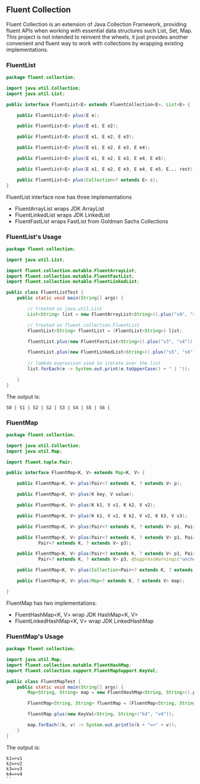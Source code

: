 ## Fluent Collection

Fluent Collection is an extension of Java Collection Framework, providing fluent APIs when working with essential data structures such List, Set, Map. This project is not intended to reinvent the wheels, it just provides another convenient and fluent way to work with collections by wrapping existing implementations. 



### FluentList

```java
package fluent.collection;

import java.util.Collection;
import java.util.List;

public interface FluentList<E> extends FluentCollection<E>, List<E> {

	public FluentList<E> plus(E e);

	public FluentList<E> plus(E e1, E e2);

	public FluentList<E> plus(E e1, E e2, E e3);

	public FluentList<E> plus(E e1, E e2, E e3, E e4);

	public FluentList<E> plus(E e1, E e2, E e3, E e4, E e5);

	public FluentList<E> plus(E e1, E e2, E e3, E e4, E e5, E... rest);

	public FluentList<E> plus(Collection<? extends E> c);
}

```

FluentList<E> interface now has three implementations
* FluentArrayList<E> wraps JDK ArrayList<E>
* FluentLinkedList<E> wraps JDK LinkedList<E>
* FluentFastList<E> wraps FastList<E> from Goldman Sachs Collections

### FluentList's Usage


```java
package fluent.collection;

import java.util.List;

import fluent.collection.mutable.FluentArrayList;
import fluent.collection.mutable.FluentFastList;
import fluent.collection.mutable.FluentLinkedList;

public class FluentListTest {
    public static void main(String[] args) {

        // treated as java.util.List
        List<String> list = new FluentArrayList<String>().plus("s0", "s1", "s2", "s2");

        // treated as fluent.collection.FluentList
        FluentList<String> fluentList = (FluentList<String>) list;

        fluentList.plus(new FluentFastList<String>().plus("s3", "s4"));

        fluentList.plus(new FluentLinkedList<String>().plus("s5", "s6"));
        
        // lambda expression used to iterate over the list
        list.forEach(e -> System.out.print(e.toUpperCase() + " | "));

    }
}

```

The output is:

```
S0 | S1 | S2 | S2 | S3 | S4 | S5 | S6 | 
```


### FluentMap

```java
package fluent.collection;

import java.util.Collection;
import java.util.Map;

import fluent.tuple.Pair;

public interface FluentMap<K, V> extends Map<K, V> {

    public FluentMap<K, V> plus(Pair<? extends K, ? extends V> p);

    public FluentMap<K, V> plus(K key, V value);

    public FluentMap<K, V> plus(K k1, V v1, K k2, V v2);

    public FluentMap<K, V> plus(K k1, V v1, K k2, V v2, K k3, V v3);

    public FluentMap<K, V> plus(Pair<? extends K, ? extends V> p1, Pair<? extends K, ? extends V> p2);

    public FluentMap<K, V> plus(Pair<? extends K, ? extends V> p1, Pair<? extends K, ? extends V> p2,
            Pair<? extends K, ? extends V> p3);

    public FluentMap<K, V> plus(Pair<? extends K, ? extends V> p1, Pair<? extends K, ? extends V> p2,
            Pair<? extends K, ? extends V> p3, @SuppressWarnings("unchecked") Pair<? extends K, ? extends V>... rest);

    public FluentMap<K, V> plus(Collection<Pair<? extends K, ? extends V>> c);

    public FluentMap<K, V> plus(Map<? extends K, ? extends V> map);

}
```

FluentMap has two implementations:
* FluentHashMap<K, V> wrap JDK HashMap<K, V> 
* FluentLinkedHashMap<K, V> wrap JDK LinkedHashMap


### FluentMap's Usage

```java
package fluent.collection;

import java.util.Map;
import fluent.collection.mutable.FluentHashMap;
import fluent.collection.support.FluentMapSupport.KeyVal;

public class FluentMapTest {
    public static void main(String[] args) {
        Map<String, String> map = new FluentHashMap<String, String>().plus("k1", "v1", "k2", "v2", "k3", "v3");

        FluentMap<String, String> fluentMap = (FluentMap<String, String>) map;

        fluentMap.plus(new KeyVal<String, String>("k4", "v4"));

        map.forEach((k, v) -> System.out.println(k + "=>" + v));
    }
}

```

The output is:

```
k1=>v1
k2=>v2
k3=>v3
k4=>v4
``






